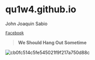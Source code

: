 # qu1w4.github.io
John Joaquin Sabio

[`Facebook`](https://www.facebook.com/profile.php?id=100086511746127)
> **We Should Hang Out Sometime**

![cb0fc514c5fe545021f9f217a750d88c](https://user-images.githubusercontent.com/122423992/212091463-cb25c401-d0da-4dc1-b10c-01cc920fd052.jpg)


